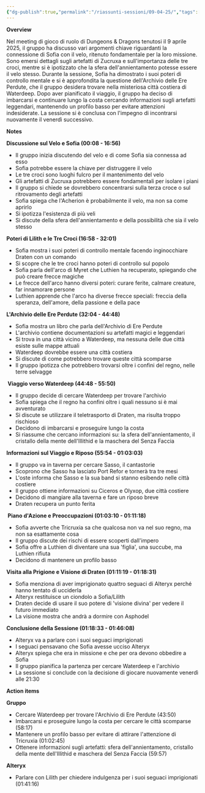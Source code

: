 ```yaml
---
{"dg-publish":true,"permalink":"/riassunti-sessioni/09-04-25/","tags":["sofia","miret"]}
---
```


**Overview**

Nel meeting di gioco di ruolo di Dungeons & Dragons tenutosi il 9 aprile 2025, il gruppo ha discusso vari argomenti chiave riguardanti la connessione di Sofia con il velo, ritenuto fondamentale per la loro missione. Sono emersi dettagli sugli artefatti di Zucruxa e sull'importanza delle tre croci, mentre si è ipotizzato che la sfera dell'annientamento potesse essere il velo stesso. Durante la sessione, Sofia ha dimostrato i suoi poteri di controllo mentale e si è approfondita la questione dell'Archivio delle Ere Perdute, che il gruppo desidera trovare nella misteriosa città costiera di Waterdeep. Dopo aver pianificato il viaggio, il gruppo ha deciso di imbarcarsi e continuare lungo la costa cercando informazioni sugli artefatti leggendari, mantenendo un profilo basso per evitare attenzioni indesiderate. La sessione si è conclusa con l'impegno di incontrarsi nuovamente il venerdì successivo.

**Notes**

**Discussione sul Velo e Sofia (00:08 - 16:56)**

- Il gruppo inizia discutendo del velo e di come Sofia sia connessa ad esso
- Sofia potrebbe essere la chiave per distruggere il velo
- Le tre croci sono luoghi fulcro per il mantenimento del velo
- Gli artefatti di Zucruxa potrebbero essere fondamentali per isolare i piani
- Il gruppo si chiede se dovrebbero concentrarsi sulla terza croce o sul ritrovamento degli artefatti
- Sofia spiega che l'Acherion è probabilmente il velo, ma non sa come aprirlo
- Si ipotizza l'esistenza di più veli
- Si discute della sfera dell'annientamento e della possibilità che sia il velo stesso

**Poteri di Lilith e le Tre Croci (16:58 - 32:01)**

- Sofia mostra i suoi poteri di controllo mentale facendo inginocchiare Draten con un comando
- Si scopre che le tre croci hanno poteri di controllo sul popolo
- Sofia parla dell'arco di Myret che Luthien ha recuperato, spiegando che può creare frecce magiche
- Le frecce dell'arco hanno diversi poteri: curare ferite, calmare creature, far innamorare persone
- Luthien apprende che l'arco ha diverse frecce speciali: freccia della speranza, dell'amore, della passione e della pace

**L'Archivio delle Ere Perdute (32:04 - 44:48)**

- Sofia mostra un libro che parla dell'Archivio di Ere Perdute
- L'archivio contiene documentazioni su artefatti magici e leggendari
- Si trova in una città vicino a Waterdeep, ma nessuna delle due città esiste sulle mappe attuali
- Waterdeep dovrebbe essere una città costiera
- Si discute di come potrebbero trovare queste città scomparse
- Il gruppo ipotizza che potrebbero trovarsi oltre i confini del regno, nelle terre selvagge

**️ Viaggio verso Waterdeep (44:48 - 55:50)**

- Il gruppo decide di cercare Waterdeep per trovare l'archivio
- Sofia spiega che il regno ha confini oltre i quali nessuno si è mai avventurato
- Si discute se utilizzare il teletrasporto di Draten, ma risulta troppo rischioso
- Decidono di imbarcarsi e proseguire lungo la costa
- Si riassume che cercano informazioni su: la sfera dell'annientamento, il cristallo della mente dell'Illithid e la maschera del Senza Faccia

**Informazioni sul Viaggio e Riposo (55:54 - 01:03:03)**

- Il gruppo va in taverna per cercare Sasso, il cantastorie
- Scoprono che Sasso ha lasciato Port Refor e tornerà tra tre mesi
- L'oste informa che Sasso e la sua band si stanno esibendo nelle città costiere
- Il gruppo ottiene informazioni su Ciceros e Olyxop, due città costiere
- Decidono di mangiare alla taverna e fare un riposo breve
- Draten recupera un punto ferita

**️ Piano d'Azione e Preoccupazioni (01:03:10 - 01:11:18)**

- Sofia avverte che Tricruxia sa che qualcosa non va nel suo regno, ma non sa esattamente cosa
- Il gruppo discute dei rischi di essere scoperti dall'impero
- Sofia offre a Luthien di diventare una sua 'figlia', una succube, ma Luthien rifiuta
- Decidono di mantenere un profilo basso

**Visita alla Prigione e Visione di Draten (01:11:19 - 01:18:31)**

- Sofia menziona di aver imprigionato quattro seguaci di Alteryx perché hanno tentato di ucciderla
- Alteryx restituisce un ciondolo a Sofia/Lilith
- Draten decide di usare il suo potere di 'visione divina' per vedere il futuro immediato
- La visione mostra che andrà a dormire con Asphodel

**Conclusione della Sessione (01:18:33 - 01:46:08)**

- Alteryx va a parlare con i suoi seguaci imprigionati
- I seguaci pensavano che Sofia avesse ucciso Alteryx
- Alteryx spiega che era in missione e che per ora devono obbedire a Sofia
- Il gruppo pianifica la partenza per cercare Waterdeep e l'archivio
- La sessione si conclude con la decisione di giocare nuovamente venerdì alle 21:30

**Action items**

**Gruppo**

- Cercare Waterdeep per trovare l'Archivio di Ere Perdute (43:50)
- Imbarcarsi e proseguire lungo la costa per cercare le città scomparse (58:17)
- Mantenere un profilo basso per evitare di attirare l'attenzione di Tricruxia (01:02:45)
- Ottenere informazioni sugli artefatti: sfera dell'annientamento, cristallo della mente dell'Illithid e maschera del Senza Faccia (59:57)

**Alteryx**

- Parlare con Lilith per chiedere indulgenza per i suoi seguaci imprigionati (01:41:16)